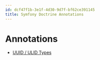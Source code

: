 ```yaml
---
id: dcf47f1b-3e1f-4d30-9d7f-bf62ce391145
title: Symfony Doctrine Annotations
---
```


# Annotations

-   [UUID / ULID Types](20201117101452-uuid_ulid_types)
